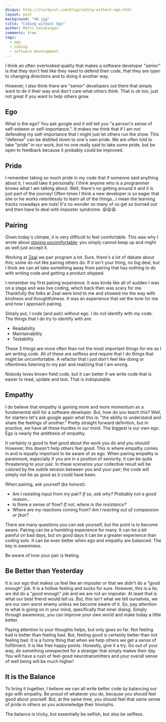 ```yaml
---
disqus: http://sturdynut.com/blog/coding-without-ego.html
layout: post
background: "46.jpg"
title: "Coding without Ego"
author: Matti Salokangas
comments: true
tags:
  - ego
  - coding
  - software development
---
```


I think an often overlooked quality that makes a software developer "senior" is that they don't feel like they
need to defend their code, that they are open to changing directions and to doing it another way.

However, I also think there are "senior" developers out there that simply want to do it their way and don't care what
others think.  That is ok too; just not great if you want to help others grow.

## Ego

What is the ego?  You ask google and it will tell you "a person's sense of self-esteem or self-importance.".  It makes me think that if I am not defending my self-importance that I might just let others run the show.  This "defense" can be distilled down to one's own pride.  We are often told to take "pride" in our work, but no one really said to take _some_
pride, but be open to feedback because it probably could be improved.

## Pride

I remember taking so much pride in my code that if someone said anything about it, I would take it personally.  I think anyone who is a programmer knows what I am talking about.  Well, there's no getting around it and it is just part of the journey!  Often times I think a new developer is so eager that she or he works relentlessly to learn all of the things...I mean the learning tracks nowadays are nuts!  It's no wonder so many of us get so burned out and then have to deal with  imposter syndrome. 😩😩😩

## Pairing

Given today's climate, it is very difficult to feel comfortable.  This was why I wrote about [staying uncomfortable](https://sturdynut.com/2019/05/14/staying-uncomfortable/); you simply cannot keep up and might as well just accept it.

Working at [Zeal](https://codingzeal.com) we pair program a lot.  Sure, there's a lot of debate about this; some do not like pairing others do.  If it isn't your thing, no big deal, but I think we can all take something away from pairing that has nothing to do with writing code and getting a product shipped.

I remember my first pairing experience.  It was kinda like all of sudden I was on a stage and was live coding, which back  then was scary for me.  Thankfully the folks at Zeal were kind to me and showed me the way with kindness and thoughtfulness.  It was an experience that set the tone for me and how I approach pairing.

Simply put, I code (and pair) without ego. I do not identify with my code.  The things that I do try to identify with are:

- Readability
- Maintainability
- Testability

These 3 things are more often than not the most important things for me as I am writing code.  All of these are selfless and require that I do things that might be uncomfortable.  A refactor that I just don't feel like doing or oftentimes listening to my pair and realizing that I am wrong.

Nobody loves brown field code, but it can better if we write code that is easier to read, update and test.  That is indisputable.

## Empathy

I do believe that empathy is gaining more and more momentum as a fundamental skill for a software developer.  But, how do
you teach this?  Well, for starters let's ask google again what this is: "the ability to understand and share the feelings of another."  Pretty straight forward definition, but in practice, we have all these hurdles in our mind.  The biggest is our own ego.  Ego is nearly the antithesis of empathy.

It certainly is good to feel good about the work you do and you should!  However, this doesn't help others feel good.    This is where empathy comes in and is equally important to be aware of as ego.  When pairing empathy is paramount, especially if you are in a position of seniority, it can be quite threatening to your pair.  In these scenarios your collective result will be colored by the subtle tension between you and your pair; the code will simply not be as good as it could have been.

When pairing, ask yourself (_be honest_):

- Am I resisting input from my pair?  _If so, ask why?  Probably not a good reason..._
- Is there a sense of flow?  _If not, where is the resistance?_
- Where are my reactions coming from?  _Am I reacting out of compassion or fear?_

There are many questions you can ask yourself, but the point is to become aware.  Pairing can be a humbling experience for many.  It can be a bit painful on bad days, but on good days it can be a greater experience than coding solo.  It can be even better when ego and empathy are balanced.  The key is awareness.

Be aware of how your pair is feeling.

## Be Better than Yesterday

It is our ego that makes us feel like an imposter or that we didn't do a "good enough" job.  It is a hollow feeling and
sucks for sure.  However, this is a lie; we did do a "good enough" job and we are not an imposter.  At least that is what
our best friend would tell us.  But, this isn't what we tell ourselves, we are our own worst enemy unless we become aware of it.  So, pay attention to what is going on in your mind, specifically that inner dialog.  Simply through awareness, you can improve your own world and make today a little better.

Paying attention to your thoughts helps, but only goes so far.  Not feeling bad is better than feeling bad.  But, feeling good is certainly better than not feeling bad.  It is a funny thing that when we help others we get a sense of fulfillment.  It is like free happy points.  Honestly, give it a try.  Go out of your way, do something unexpected for a stranger that simply makes their day.  You will have a rush of feel-good neurotransmitters and your overall sense of well being will be much higher!

## It is the Balance

To bring it together, I believe we can all write better code by balancing our ego with empathy.  Be proud of whatever you do, because you should feel good about yourself.  But, at the same time, you should feel that same sense of pride in others as you acknowledge their triumphs.

The balance is tricky, but essentially be selfish, but also be selfless.
